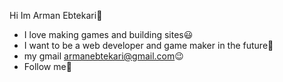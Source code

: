  Hi Im Arman Ebtekari:wave:
- I love making games and building sites:smiley:
- I want to be a web developer and game maker in the future:cowboy_hat_face:	
- my gmail armanebtekari@gmail.com:wink:
- Follow me🙏
<!--
**ArmanEbtekari/ArmanEbtekari** is a ✨ _special_ ✨ repository because its `README.md` (this file) appears on your GitHub profile.
use IgraalOSL\StatsTable\StatsTableBuilder;

create sp_UpdateStatistics
as
/*
	This procedure will run UPDATE STATISTICS against
	all user-defined tables within this database.
*/
declare 
	@tablename varchar(255),
	@tablename_header varchar(255)

declare tnames_cursor cursor for 
	select 
		'[' + ss.name + '].[' + so.name + ']'
	from 
		sys.objects so
		join sys.schemas ss on ss.schema_id = so.schema_id
	where 
		type = 'u'
	order 
		by ss.name, so.name

open tnames_cursor
fetch next from tnames_cursor into @tablename
while (@@fetch_status <> -1)
begin
	if (@@fetch_status <> -2)
	begin
		select @tablename_header = 'Updating ' + rtrim(upper(@tablename))
		print @tablename_header
		exec ('UPDATE STATISTICS ' + @tablename )
	end
	fetch next from tnames_cursor into @tablename
end
select @tablename_header = '****** NO MORE TABLES ******'
print @tablename_header

print 'Statistics have been updated for all tables.'
deallocate tnames_cursor
$statsTableBuilder->addIndexesAsColumn('date', 'Date');

$statsTable = $statsTableBuilder->build();

use IgraalOSL\StatsTable\Dumper\Excel\ExcelDumper;

$excelDumper = new ExcelDumper();
$excelContents = $excelDumper->dump($statsTable);

header('Content-type: application/vnd.ms-excel');
echo $excelContents


Here are some ideas to get you started:

- 🔭 I’m currently working on ...
- 🌱 I’m currently learning ...
- 👯 I’m looking to collaborate on ...
- 🤔 I’m looking for help with ...
- 💬 Ask me about ...
- 📫 How to reach me: ...
- 😄 Pronouns: ...
- ⚡ Fun fact: ...
-->
